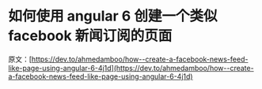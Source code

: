 # 如何使用 angular 6 创建一个类似 facebook 新闻订阅的页面

原文：[https://dev.to/ahmedamboo/how--create-a-facebook-news-feed-like-page-using-angular-6-4j1d](https://dev.to/ahmedamboo/how--create-a-facebook-news-feed-like-page-using-angular-6-4j1d)